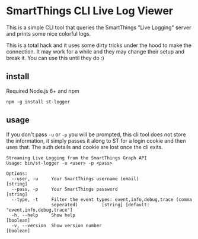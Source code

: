 SmartThings CLI Live Log Viewer
===============================

This is a simple CLI tool that queries the SmartThings "Live Logging" server
and prints some nice colorful logs.

This is a total hack and it uses some dirty tricks under the hood to make
the connection. It may work for a while and they may change their setup and 
break it. You can use this until they do :)

install
-------

Required Node.js 6+ and npm

`npm -g install st-logger`

usage
-----

If you don't pass `-u` or `-p` you will be prompted, this cli tool does not store the information,
it simply passes it along to ST for a login cookie and then uses that. The auth details and cookie are
lost once the cli exits.

    Streaming Live Logging from the SmartThings Graph API
    Usage: bin/st-logger -u <user> -p <pass>

    Options:
      --user, -u     Your SmartThings username (email)                      [string]
      --pass, -p     Your SmartThings password                              [string]
      --type, -t     Filter the event types: event,info,debug,trace (comma
                     seperated)         [string] [default: "event,info,debug,trace"]
      -h, --help     Show help                                             [boolean]
      -v, --version  Show version number                                   [boolean]


